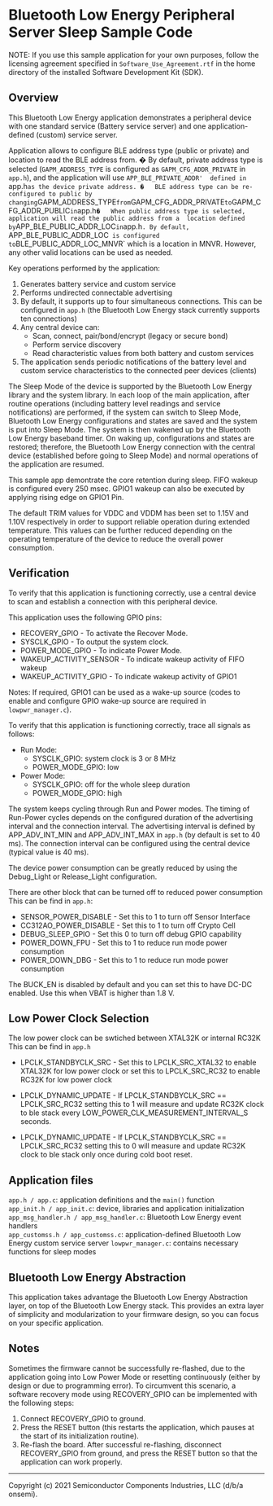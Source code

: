 Bluetooth Low Energy Peripheral Server Sleep Sample Code
========================================================

NOTE: If you use this sample application for your own purposes, follow the
      licensing agreement specified in `Software_Use_Agreement.rtf` in the
      home directory of the installed Software Development Kit (SDK).

Overview
--------

This Bluetooth Low Energy application demonstrates a peripheral device with one 
standard service (Battery service server) and one application-defined (custom) service 
server. 

Application allows to configure BLE address type (public or private) and location to read the BLE address from. 
�	By default, private address type is selected (`GAPM_ADDRESS_TYPE` is configured as 
		`GAPM_CFG_ADDR_PRIVATE` in `app.h`), and the application will use `APP_BLE_PRIVATE_ADDR' 
		defined in `app.h` as the device private address.
�	BLE address type can be re-configured to public by changing `GAPM_ADDRESS_TYPE`
		from `GAPM_CFG_ADDR_PRIVATE` to `GAPM_CFG_ADDR_PUBLIC` in `app.h`
�	When public address type is selected, application will read the public address from a 
		location defined by `APP_BLE_PUBLIC_ADDR_LOC` in `app.h`. By default, `APP_BLE_PUBLIC_ADDR_LOC` 
		is configured to `BLE_PUBLIC_ADDR_LOC_MNVR` which is a location in MNVR. 
		However, any other valid locations can be used as needed.

Key operations performed by the application:

1. Generates battery service and custom service
2. Performs undirected connectable advertising
3. By default, it supports up to four simultaneous connections. This can be configured in 
`app.h` (the Bluetooth Low Energy stack currently supports ten connections)
4. Any central device can:  
    * Scan, connect, pair/bond/encrypt (legacy or secure bond)
    * Perform service discovery
    * Read characteristic values from both battery and custom services
5. The application sends periodic notifications of the battery level and custom service 
   characteristics to the connected peer devices (clients)

The Sleep Mode of the device is supported by the Bluetooth Low Energy
library and the system library. In each loop of the main
application, after routine operations (including battery level readings
and service notifications) are performed, if the system can switch to Sleep
Mode, Bluetooth Low Energy configurations and states are saved
and the system is put into Sleep Mode. The system is then wakened up by the
Bluetooth Low Energy baseband timer. On waking up, configurations
and states are restored; therefore, the Bluetooth Low Energy connection with 
the central device (established before going to Sleep Mode) and normal 
operations of the application are resumed.

This sample app demontrate the core retention during sleep. FIFO wakeup is configured every 
250 msec. GPIO1 wakeup can also be executed by applying rising edge on GPIO1 Pin.

The default TRIM values for VDDC and VDDM has been set to 1.15V and 1.10V 
respectively in order to support reliable operation during extended temperature.
This values can be further reduced depending on the operating temperature of
the device to reduce the overall power consumption.
    
Verification
------------
To verify that this application is functioning correctly, use a central
device to scan and establish a connection with this peripheral device. 

This application uses the following GPIO pins:
* RECOVERY\_GPIO - To activate the Recover Mode.
* SYSCLK\_GPIO - To output the system clock. 
* POWER\_MODE\_GPIO - To indicate Power Mode.
* WAKEUP\_ACTIVITY\_SENSOR - To indicate wakeup activity of FIFO wakeup
* WAKEUP\_ACTIVITY\_GPIO  - To indicate wakeup activity of GPIO1

Notes: If required, GPIO1 can be used as a wake-up source (codes to enable and
configure GPIO wake-up source are required in `lowpwr_manager.c`).

To verify that this application is functioning correctly, trace all signals
as follows:
- Run Mode:
    - SYSCLK\_GPIO: system clock is 3 or 8 MHz 
    - POWER\_MODE\_GPIO: low     
- Power Mode: 
    - SYSCLK\_GPIO: off for the whole sleep duration
    - POWER\_MODE\_GPIO: high
    
The system keeps cycling through Run and Power modes. The timing of Run-Power
cycles depends on the configured duration of the advertising interval and the 
connection interval. The advertising interval is defined by 
APP\_ADV\_INT\_MIN and APP\_ADV\_INT\_MAX  in `app.h` (by default is set to
40 ms). The connection interval can be configured using the central device
(typical value is 40 ms).   

The device power consumption can be greatly reduced by using the Debug_Light 
or Release_Light configuration.

There are other block that can be turned off to reduced power consumption
This can be find in `app.h`:
* SENSOR\_POWER\_DISABLE - Set this to 1 to turn off Sensor Interface
* CC312AO\_POWER\_DISABLE - Set this to 1 to turn off Crypto Cell
* DEBUG\_SLEEP\_GPIO -  Set this 0 to turn off debug GPIO capability
* POWER\_DOWN\_FPU - Set this to 1 to reduce run mode power consumption
* POWER\_DOWN\_DBG - Set this to 1 to reduce run mode power consumption

The BUCK\_EN is disabled by default and you can set this to have DC-DC enabled.
Use this when VBAT is higher than 1.8 V.

Low Power Clock Selection
-------------------------

The low power clock can be swtiched between XTAL32K or internal RC32K
This can be find in `app.h`
* LPCLK\_STANDBYCLK\_SRC - Set this to LPCLK\_SRC\_XTAL32 to enable XTAL32K for
low power clock or set this to LPCLK\_SRC\_RC32 to enable RC32K for low power clock

* LPCLK_DYNAMIC_UPDATE - If LPCLK\_STANDBYCLK\_SRC == LPCLK\_SRC\_RC32 setting this to 
1 will measure and update RC32K clock to ble stack every LOW\_POWER\_CLK\_MEASUREMENT\_INTERVAL_S
seconds.

* LPCLK_DYNAMIC_UPDATE - If LPCLK\_STANDBYCLK\_SRC == LPCLK\_SRC\_RC32 setting this to 
0 will measure and update RC32K clock to ble stack only once during cold boot reset.

Application files
------------------
`app.h / app.c`: application definitions and the `main()` function  
`app_init.h / app_init.c`: device, libraries and application initialization   
`app_msg_handler.h / app_msg_handler.c`: Bluetooth Low Energy event handlers  
`app_customss.h / app_customss.c`: application-defined Bluetooth Low Energy 
                                             custom service server
`lowpwr_manager.c`: contains necessary functions for sleep modes

Bluetooth Low Energy Abstraction
--------------------------------
This application takes advantage the Bluetooth Low Energy Abstraction layer, on top of 
the Bluetooth Low Energy stack. This provides an extra layer of simplicity and 
modularization to your firmware design, so you can focus on your specific application.

Notes
-----
Sometimes the firmware cannot be successfully re-flashed, due to the
application going into Low Power Mode or resetting continuously (either by design 
or due to programming error). To circumvent this scenario, a software recovery
mode using RECOVERY_GPIO can be implemented with the following steps:

1.  Connect RECOVERY_GPIO to ground.
2.  Press the RESET button (this restarts the application, which pauses at the
    start of its initialization routine).
3.  Re-flash the board. After successful re-flashing, disconnect RECOVERY_GPIO from
    ground, and press the RESET button so that the application can work
    properly.
    
***
Copyright (c) 2021 Semiconductor Components Industries, LLC
(d/b/a onsemi).

